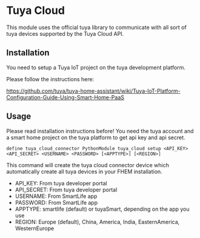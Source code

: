 
# Tuya Cloud
This module uses the official tuya library to communicate with all sort of tuya devices supported by the Tuya Cloud API.

## Installation
You need to setup a Tuya IoT project on the tuya development platform.

Please follow the instructions here:

https://github.com/tuya/tuya-home-assistant/wiki/Tuya-IoT-Platform-Configuration-Guide-Using-Smart-Home-PaaS


## Usage
Please read installation instructions before! You need the tuya account and a smart home project on the tuya platform to get api key and api secret.

```
define tuya_cloud_connector PythonModule tuya_cloud setup <API_KEY> <API_SECRET> <USERNAME> <PASSWORD> [<APPTYPE>] [<REGION>]
```
This command will create the tuya cloud connector device which automatically create all tuya devices in your FHEM installation.
 - API_KEY: From tuya developer portal
 - API_SECRET: From tuya developer portal
 - USERNAME: From SmartLife app
 - PASSWORD: From SmartLife app
 - APPTYPE: smartlife (default) or tuyaSmart, depending on the app you use
 - REGION: Europe (default), China, America, India, EasternAmerica, WesternEurope
